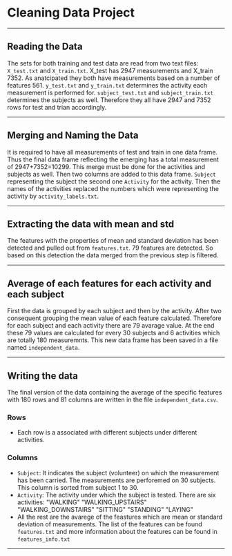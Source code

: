 # Cleaning Data Project
---
## Reading the Data

The sets for both training and test data are read from two text files: `X_test.txt` and `X_train.txt`. X_test has 2947 measurements and X_train 7352. As anatcipated they both have measurements based on a number of features 561. `y_test.txt` and `y_train.txt` determines the activity each measurement is performed for. `subject_test.txt` and `subject_train.txt` determines the subjects as well. Therefore they all have 2947 and 7352 rows for test and trian accordingly.

---
## Merging and Naming the Data

It is required to have all measurements of test and train in one data frame. Thus the final data frame reflecting the emerging has a total measurement of 2947+7352=10299. This merge must be done for the activities and subjects as well. Then two columns are added to this data frame. `Subject` representing the subject the second one `Activity` for the activity. Then the names of the activities replaced the numbers which were representing the activity by `activity_labels.txt`.

---
## Extracting the data with mean and std

The features with the properties of mean and standard deviation has been detected and pulled out from `features.txt`. 79 features are detected. So based on this detection the data merged from the previous step is filtered.

---
## Average of each features for each activity and each subject

First the data is grouped by each subject and then by the activity. After two consequent grouping the mean value of each feature calculated. Therefore for each subject and each activity there are 79 avarage value. At the end these 79 values are calculated for every 30 subjects and 6 activities which are totally 180 measuremnts. This new data frame has been saved in a file named `independent_data`.

---
## Writing the data

The final version of the data containing the average of the specific features with 180 rows and 81 columns are written in the file `independent_data.csv`.

### Rows
* Each row is a associated with different subjects under different activities.

### Columns

* `Subject`: It indicates the subject (volunteer) on which the measurement has been carried. The measurements are perforemed on 30 subjects. This column is sorted from subject 1 to 30.
* `Activity`: The activity under which the subject is tested. There are six activities:
"WALKING"
"WALKING_UPSTAIRS"
"WALKING_DOWNSTAIRS"
"SITTING"
"STANDING"
"LAYING"
* All the rest are the avarege of the feastures which are mean or standard deviation of measurements. The list of the features can be found `features.txt` and more information about the features can be found in `features_info.txt`



---
